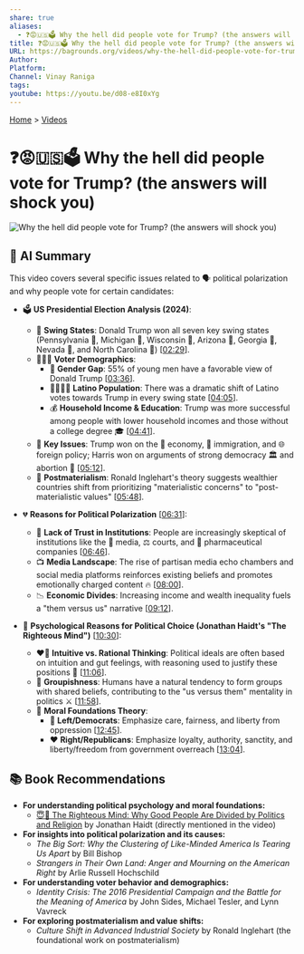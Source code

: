 ```yaml
---
share: true
aliases:
  - ❓😡🇺🇸🗳️ Why the hell did people vote for Trump? (the answers will shock you)
title: ❓😡🇺🇸🗳️ Why the hell did people vote for Trump? (the answers will shock you)
URL: https://bagrounds.org/videos/why-the-hell-did-people-vote-for-trump-the-answers-will-shock-you
Author: 
Platform: 
Channel: Vinay Raniga
tags: 
youtube: https://youtu.be/d08-e8I0xYg
---
```

[Home](../index.md) > [Videos](./index.md)  
# ❓😡🇺🇸🗳️ Why the hell did people vote for Trump? (the answers will shock you)  
![Why the hell did people vote for Trump? (the answers will shock you)](https://youtu.be/d08-e8I0xYg)  
  
## 🤖 AI Summary  
This video covers several specific issues related to 🗣️ political polarization and why people vote for certain candidates:  
  
* 🗳️ **US Presidential Election Analysis (2024)**:  
    * 📍 **Swing States**: Donald Trump won all seven key swing states (Pennsylvania 🌲, Michigan 🌊, Wisconsin 🧀, Arizona 🌵, Georgia 🍑, Nevada 🎰, and North Carolina 🌲) \[[02:29](http://www.youtube.com/watch?v=d08-e8I0xYg&t=149)\].  
    * 🧑‍🤝‍🧑 **Voter Demographics**:  
        * 🚻 **Gender Gap**: 55% of young men have a favorable view of Donald Trump \[[03:36](http://www.youtube.com/watch?v=d08-e8I0xYg&t=216)\].  
        * 👨‍👩‍👧‍👦 **Latino Population**: There was a dramatic shift of Latino votes towards Trump in every swing state \[[04:05](http://www.youtube.com/watch?v=d08-e8I0xYg&t=245)\].  
        * 💰 **Household Income & Education**: Trump was more successful among people with lower household incomes and those without a college degree 🎓 \[[04:41](http://www.youtube.com/watch?v=d08-e8I0xYg&t=281)\].  
    * 🔑 **Key Issues**: Trump won on the 💸 economy, 🛂 immigration, and 🌐 foreign policy; Harris won on arguments of strong democracy 🏛️ and abortion 🤰 \[[05:12](http://www.youtube.com/watch?v=d08-e8I0xYg&t=312)\].  
    * 🤔 **Postmaterialism**: Ronald Inglehart's theory suggests wealthier countries shift from prioritizing "materialistic concerns" to "post-materialistic values" \[[05:48](http://www.youtube.com/watch?v=d08-e8I0xYg&t=348)\].  
  
* 💔 **Reasons for Political Polarization** \[[06:31](http://www.youtube.com/watch?v=d08-e8I0xYg&t=391)\]:  
    * 🤨 **Lack of Trust in Institutions**: People are increasingly skeptical of institutions like the 📰 media, ⚖️ courts, and 💊 pharmaceutical companies \[[06:46](http://www.youtube.com/watch?v=d08-e8I0xYg&t=406)\].  
    * 📺 **Media Landscape**: The rise of partisan media echo chambers and social media platforms reinforces existing beliefs and promotes emotionally charged content 🔥 \[[08:00](http://www.youtube.com/watch?v=d08-e8I0xYg&t=480)\].  
    * 📉 **Economic Divides**: Increasing income and wealth inequality fuels a "them versus us" narrative \[[09:12](http://www.youtube.com/watch?v=d08-e8I0xYg&t=552)\].  
  
* 🧠 **Psychological Reasons for Political Choice (Jonathan Haidt's "The Righteous Mind")** \[[10:30](http://www.youtube.com/watch?v=d08-e8I0xYg&t=630)\]:  
    * ❤️‍🔥 **Intuitive vs. Rational Thinking**: Political ideals are often based on intuition and gut feelings, with reasoning used to justify these positions 🧐 \[[11:06](http://www.youtube.com/watch?v=d08-e8I0xYg&t=666)\].  
    * 👥 **Groupishness**: Humans have a natural tendency to form groups with shared beliefs, contributing to the "us versus them" mentality in politics ⚔️ \[[11:58](http://www.youtube.com/watch?v=d08-e8I0xYg&t=718)\].  
    * 📜 **Moral Foundations Theory**:  
        * 💙 **Left/Democrats**: Emphasize care, fairness, and liberty from oppression \[[12:45](http://www.youtube.com/watch?v=d08-e8I0xYg&t=765)\].  
        * ❤️ **Right/Republicans**: Emphasize loyalty, authority, sanctity, and liberty/freedom from government overreach \[[13:04](http://www.youtube.com/watch?v=d08-e8I0xYg&t=784)\].  
  
## 📚 Book Recommendations  
* **For understanding political psychology and moral foundations:**  
    * [😇🧠 The Righteous Mind: Why Good People Are Divided by Politics and Religion](../books/the-righteous-mind.md) by Jonathan Haidt (directly mentioned in the video)  
* **For insights into political polarization and its causes:**  
    * *The Big Sort: Why the Clustering of Like-Minded America Is Tearing Us Apart* by Bill Bishop  
    * *Strangers in Their Own Land: Anger and Mourning on the American Right* by Arlie Russell Hochschild  
* **For understanding voter behavior and demographics:**  
    * *Identity Crisis: The 2016 Presidential Campaign and the Battle for the Meaning of America* by John Sides, Michael Tesler, and Lynn Vavreck  
* **For exploring postmaterialism and value shifts:**  
    * *Culture Shift in Advanced Industrial Society* by Ronald Inglehart (the foundational work on postmaterialism)